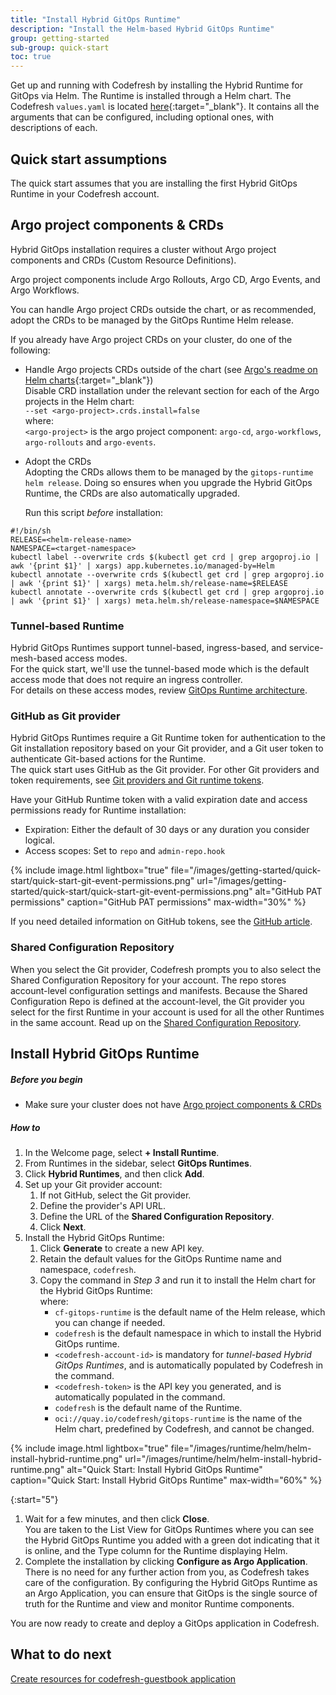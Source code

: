 ```yaml
---
title: "Install Hybrid GitOps Runtime"
description: "Install the Helm-based Hybrid GitOps Runtime"
group: getting-started
sub-group: quick-start
toc: true
---
```




Get up and running with Codefresh by installing the Hybrid Runtime for GitOps via Helm.
The Runtime is installed through a Helm chart. The Codefresh `values.yaml` is located [here](https://github.com/codefresh-io/gitops-runtime-helm/blob/main/charts/gitops-runtime/){:target="\_blank"}. It contains all the arguments that can be configured, including optional ones, with descriptions of each.
 
## Quick start assumptions

The quick start assumes that you are installing the first Hybrid GitOps Runtime in your Codefresh account. 

## Argo project components & CRDs
Hybrid GitOps installation requires a cluster without Argo project components and CRDs (Custom Resource Definitions). 

Argo project components include Argo Rollouts, Argo CD, Argo Events, and Argo Workflows.  

You can handle Argo project CRDs outside the chart, or as recommended, adopt the CRDs to be managed by the GitOps Runtime Helm release. 

If you already have Argo project CRDs on your cluster, do one of the following:
* Handle Argo projects CRDs outside of the chart (see [Argo's readme on Helm charts](https://github.com/argoproj/argo-helm/blob/main/README.md){:target="\_blank"})  
  Disable CRD installation under the relevant section for each of the Argo projects in the Helm chart:<br>
  `--set <argo-project>.crds.install=false`<br>
  where:<br>
  `<argo-project>` is the argo project component: `argo-cd`, `argo-workflows`, `argo-rollouts` and `argo-events`.

* Adopt the CRDs<br>
  Adopting the CRDs allows them to be managed by the `gitops-runtime helm release`. Doing so ensures when you upgrade the Hybrid GitOps Runtime, the CRDs are also automatically upgraded.

  Run this script _before_ installation:

```
#!/bin/sh
RELEASE=<helm-release-name>
NAMESPACE=<target-namespace>
kubectl label --overwrite crds $(kubectl get crd | grep argoproj.io | awk '{print $1}' | xargs) app.kubernetes.io/managed-by=Helm
kubectl annotate --overwrite crds $(kubectl get crd | grep argoproj.io | awk '{print $1}' | xargs) meta.helm.sh/release-name=$RELEASE
kubectl annotate --overwrite crds $(kubectl get crd | grep argoproj.io | awk '{print $1}' | xargs) meta.helm.sh/release-namespace=$NAMESPACE
```

### Tunnel-based Runtime
Hybrid GitOps Runtimes support tunnel-based, ingress-based, and service-mesh-based access modes.  
For the quick start, we'll use the tunnel-based mode which is the default access mode that does not require an ingress controller.  
For details on these access modes, review [GitOps Runtime architecture]({{site.baseurl}}/docs/installation/runtime-architecture/#gitops-runtime-architecture).

### GitHub as Git provider  
Hybrid GitOps Runtimes require a Git Runtime token for authentication to the Git installation repository based on your Git provider, and a Git user token to authenticate Git-based actions for the Runtime.  
The quick start uses GitHub as the Git provider. For other Git providers and token requirements, see [Git providers and Git runtime tokens]({{site.baseurl}}/docs/security/git-tokens/#git-runtime-token-scopes).  

Have your GitHub Runtime token with a valid expiration date and access permissions ready for Runtime installation:
  * Expiration: Either the default of 30 days or any duration you consider logical.
  * Access scopes: Set to `repo` and `admin-repo.hook`

  {% include 
   image.html 
   lightbox="true" 
   file="/images/getting-started/quick-start/quick-start-git-event-permissions.png" 
   url="/images/getting-started/quick-start/quick-start-git-event-permissions.png" 
   alt="GitHub PAT permissions" 
   caption="GitHub PAT permissions"
   max-width="30%" 
   %}  

  If you need detailed information on GitHub tokens, see the [GitHub article](https://docs.github.com/en/authentication/keeping-your-account-and-data-secure/creating-a-personal-access-token).

### Shared Configuration Repository
When you select the Git provider, Codefresh prompts you to also select the Shared Configuration Repository for your account. The repo stores account-level configuration settings and manifests.
Because the Shared Configuration Repo is defined at the account-level, the Git provider you select for the first Runtime in your account is used for all the other Runtimes in the same account. 
Read up on the [Shared Configuration Repository]({{site.baseurl}}/docs/installation/gitops/shared-configuration/).

## Install Hybrid GitOps Runtime

##### Before you begin 
* Make sure your cluster does not have [Argo project components & CRDs](#argo-project-components--crds)

##### How to  

1. In the Welcome page, select **+ Install Runtime**.
1. From Runtimes in the sidebar, select **GitOps Runtimes**.
1. Click **Hybrid Runtimes**, and then click **Add**.
1. Set up your Git provider account:
    1. If not GitHub, select the Git provider.  
    1. Define the provider's API URL.
    1. Define the URL of the **Shared Configuration Repository**.
    1. Click **Next**.
1. Install the Hybrid GitOps Runtime:
    1. Click **Generate** to create a new API key.
    1. Retain the default values for the GitOps Runtime name and namespace, `codefresh`.
    1. Copy the command in _Step 3_ and run it to install the Helm chart for the Hybrid GitOps Runtime:   
        where:  
        * `cf-gitops-runtime` is the default name of the Helm release, which you can change if needed.  
        * `codefresh` is the default namespace in which to install the Hybrid GitOps runtime.
        * `<codefresh-account-id>` is mandatory for _tunnel-based Hybrid GitOps Runtimes_, and is automatically populated by Codefresh in the command. 
        * `<codefresh-token>` is the API key you generated, and is automatically populated in the command.
        * `codefresh` is the default name of the Runtime. 
        * `oci://quay.io/codefresh/gitops-runtime` is the name of the Helm chart, predefined by Codefresh, and cannot be changed.

{% include
image.html
lightbox="true"
file="/images/runtime/helm/helm-install-hybrid-runtime.png"
url="/images/runtime/helm/helm-install-hybrid-runtime.png"
alt="Quick Start: Install Hybrid GitOps Runtime"
caption="Quick Start: Install Hybrid GitOps Runtime"
max-width="60%"
%}

{:start="5"}
1. Wait for a few minutes, and then click **Close**.  
   You are taken to the List View for GitOps Runtimes where you can see the Hybrid GitOps Runtime you added with a green dot indicating that it is online, and the Type column for the Runtime displaying Helm.
1. Complete the installation by clicking **Configure as Argo Application**.  
  There is no need for any further action from you, as Codefresh takes care of the configuration.
  By configuring the Hybrid GitOps Runtime as an Argo Application, you can ensure that GitOps is the single source of truth for the Runtime and view and monitor Runtime components. 


You are now ready to create and deploy a GitOps application in Codefresh.


## What to do next
[Create resources for codefresh-guestbook application]({{site.baseurl}}/docs/quick-start/gitops-quick-start/create-app-specs/)  

